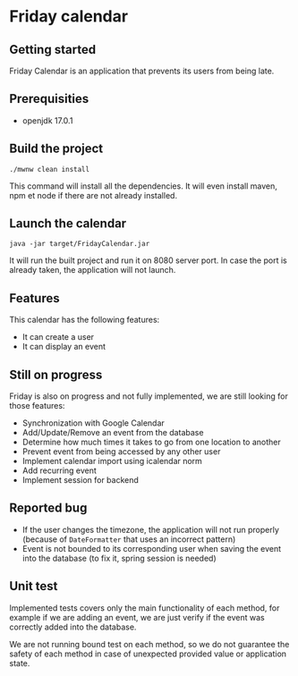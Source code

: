 # Friday calendar

## Getting started

Friday Calendar is an application that prevents its users from being late.

## Prerequisities

* openjdk 17.0.1

## Build the project

```
./mwnw clean install
```

This command will install all the dependencies.
It will even install maven, npm et node if there are not already installed.

## Launch the calendar

```
java -jar target/FridayCalendar.jar
```

It will run the built project and run it on 8080 server port.
In case the port is already taken, the application will not launch.

## Features

This calendar has the following features:

* It can create a user
* It can display an event

## Still on progress

Friday is also on progress and not fully implemented, we are still looking for
those features:

* Synchronization with Google Calendar
* Add/Update/Remove an event from the database
* Determine how much times it takes to go from one location to another
* Prevent event from being accessed by any other user
* Implement calendar import using icalendar norm
* Add recurring event
* Implement session for backend

## Reported bug

* If the user changes the timezone, the application will not run properly 
  (because of `DateFormatter` that uses an incorrect pattern)
* Event is not bounded to its corresponding user when saving the event into the
  database (to fix it, spring session is needed)

## Unit test

Implemented tests covers only the main functionality of each method, for
example if we are adding an event, we are just verify if the event was
correctly added into the database.

We are not running bound test on each method, so we do not guarantee the safety 
of each method in case of unexpected provided value or application state.
